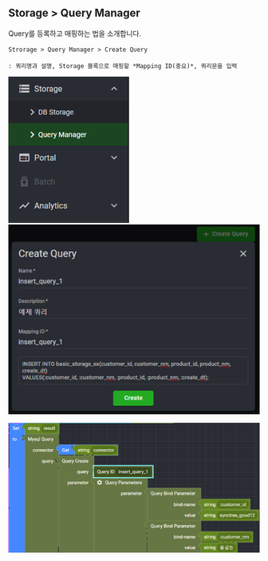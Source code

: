 ## Storage > Query Manager

Query를 등록하고 매핑하는 법을 소개합니다.

    Strorage > Query Manager > Create Query

    : 쿼리명과 설명, Storage 블록으로 매핑할 *Mapping ID(중요)*, 쿼리문을 입력

![](../../img/assets/query_manager_1.png) ![](../../img/assets/query_manager_2.png)

![](../../img/assets/query_manager_3.png)
